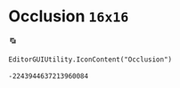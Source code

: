 # Occlusion `16x16`
<img src="/img/Occlusion.png" width=16 height=16>

``` CSharp
EditorGUIUtility.IconContent("Occlusion")
```
```
-2243944637213960084
```
